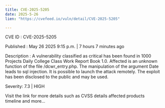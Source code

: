 ```yaml
---
title: CVE-2025-5205
date: 2025-5-26
lien: "https://cvefeed.io/vuln/detail/CVE-2025-5205"

---
```


CVE ID : CVE-2025-5205

Published :  May 26
2025
9:15 p.m. | 7 hours
7 minutes ago

Description : A vulnerability classified as critical has been found in 1000 Projects Daily College Class Work Report Book 1.0. Affected is an unknown function of the file /dcwr_entry.php. The manipulation of the argument Date leads to sql injection. It is possible to launch the attack remotely. The exploit has been disclosed to the public and may be used.

Severity: 7.3 | HIGH

Visit the link for more details
such as CVSS details
affected products
timeline
and more...
